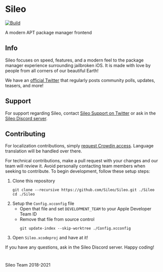 # Sileo
[![Build](https://github.com/Sileo/Sileo/actions/workflows/main.yml/badge.svg)](https://github.com/Sileo/Sileo/actions/workflows/main.yml)

A modern APT package manager frontend

## Info

Sileo focuses on speed, features, and a modern feel to the package manager experience surrounding jailbroken iOS. It is made with love by people from all corners of our beautiful Earth!

We have an [official Twitter](https://twitter.com/getsileo) that regularly posts community polls, updates, teasers, and more! 

## Support

For support regarding Sileo, contact [Sileo Support on Twitter](https://twitter.com/SileoSupport) or ask in the [Sileo Discord server](https://discord.com/invite/Udn4kQg). 

## Contributing

For localization contributions, simply [request Crowdin access](https://crowdin.com/project/sileo). Language translation will be handled over there. 

For technical contributions, make a pull request with your changes and our team will review it. Avoid personally contacting team members when seeking to contribute. To begin development, follow these setup steps: 

1. Clone this repository
    ```
    git clone --recursive https://github.com/Sileo/Sileo.git ./Sileo
    cd ./Sileo
    ```
2. Setup the `Config.xcconfig` file
    * Open that file and set `DEVELOPMENT_TEAM` to your Apple Developer Team ID
    * Remove that file from source control
        ```
        git update-index --skip-worktree ./Config.xcconfig
        ``` 
3. Open `Sileo.xcodeproj` and have at it!

If you have any questions, ask in the Sileo Discord server. Happy coding!

#

Sileo Team 2018-2021
